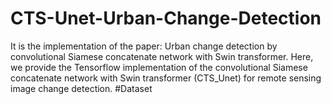 # CTS-Unet-Urban-Change-Detection
It is the implementation of the paper: Urban change detection by convolutional Siamese concatenate network with Swin transformer.
Here, we provide the Tensorflow implementation of the convolutional Siamese concatenate network with Swin transformer (CTS_Unet) for remote sensing image change detection.
#Dataset
